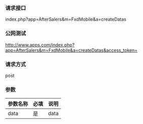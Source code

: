 ### **请求接口**
index.php?app=AfterSalers&m=FxdMobile&a=createDatas



### **公网测试**
http://www.apps.com/index.php?app=AfterSalers&m=FxdMobile&a=createDatas&access_token=

### **请求方式**
post


### **参数**
| 参数名称  |必填|     说明      |
|------|-----|------|
| data| 是 | data |